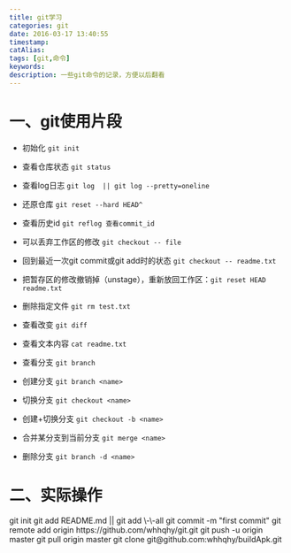 ```yaml
---
title: git学习
categories: git
date: 2016-03-17 13:40:55
timestamp:
catAlias:
tags: [git,命令]
keywords:
description: 一些git命令的记录，方便以后翻看
---
```


# 一、git使用片段
* 初始化 `git init`

* 查看仓库状态 `git status`

* 查看log日志 `git log  || git log --pretty=oneline`

* 还原仓库 `git reset --hard HEAD^`

* 查看历史id `git reflog 查看commit_id`

* 可以丢弃工作区的修改 `git checkout -- file`

* 回到最近一次git commit或git add时的状态 `git checkout -- readme.txt`

* 把暂存区的修改撤销掉（unstage），重新放回工作区：`git reset HEAD readme.txt`

* 删除指定文件 `git rm test.txt`

* 查看改变 `git diff`

* 查看文本内容 `cat readme.txt`

* 查看分支 `git branch`

* 创建分支 `git branch <name>`

* 切换分支 `git checkout <name>`

* 创建+切换分支 `git checkout -b <name>`

* 合并某分支到当前分支 `git merge <name>`

* 删除分支 `git branch -d <name>`


# 二、实际操作
<p>
git init
git add README.md || git add \-\-all
git commit -m "first commit"
git remote add origin https://github.com/whhqhy/git.git
git push -u origin master
git pull origin master
git clone git@github.com:whhqhy/buildApk.git
</p>
